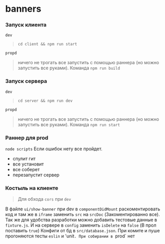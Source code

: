 # banners
### Запуск клиента
`dev`
> `cd client && npm run start`

`propd`
> ничего не трогать все запустить с помощью раннера (но можно запустить все руками). Команда `npm run build`

### Запуск сервера
`dev`
> `cd server && npm run dev`

`propd`
> ничего не трогать все запустить с помощью раннера (но можно запустить все руками). Команда `npm run start`

### Раннер для prod
`node scripts`
Если ошибок нету все пройдет. 
* спулит гит
* все установит
* все соберет
* перезапустит сервер

### Костыль на клиенте
> Для обхода `cors` при `dev`

В файле `ui/show-banner` при dev в `componentDidMount` раскоментировать код и там же в `iframe` заменить `src` на `srcDoc` (Закоментированно все).
Так же для удобства разработки можно добавить тестовые данные в `fixture.js`. И на сервере в `config` заменить `isDelete` на `false` (В прол поставить `true`)
Конфиги от бд в `src/database.json`. При комите и пуше прогоняются тесты `eslin` и 'unit`. При собирании в `prod` нет
